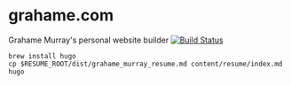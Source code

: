 # grahame.com

Grahame Murray's personal website builder
[![Build Status](https://travis-ci.org/gusnuf/grahame.com.svg?branch=master)](https://travis-ci.org/gusnuf/grahame.com)

```shell
brew install hugo
cp $RESUME_ROOT/dist/grahame_murray_resume.md content/resume/index.md
hugo
```
